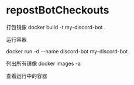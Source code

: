# repostBotCheckouts

打包镜像
docker build -t my-discord-bot .

运行容器

docker run -d --name discord-bot my-discord-bot

列出所有镜像
docker images -a

查看运行中的容器
